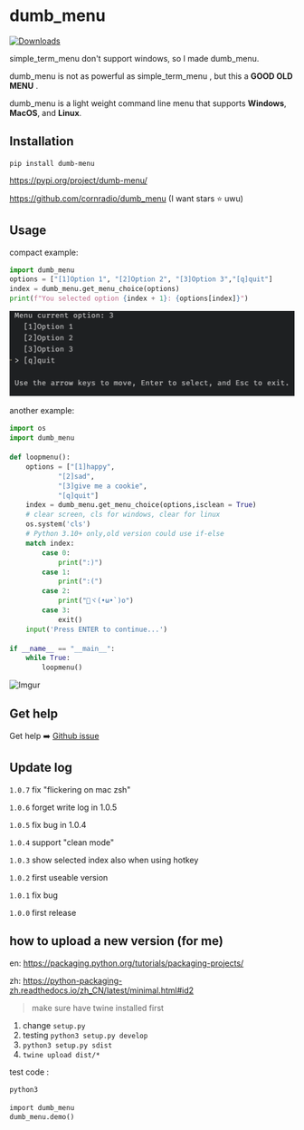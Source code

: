 # dumb_menu

[![Downloads](https://static.pepy.tech/badge/dumb-menu)](https://pepy.tech/project/dumb-menu)

simple_term_menu don't support windows, so I made dumb_menu.

dumb_menu is not as powerful as simple_term_menu , but this a **GOOD OLD MENU** .

dumb_menu is a light weight command line menu that supports **Windows**, **MacOS**, and **Linux**.


## Installation

```
pip install dumb-menu
```

https://pypi.org/project/dumb-menu/

https://github.com/cornradio/dumb_menu (I want stars ⭐ uwu)

## Usage

compact example:

```python
import dumb_menu
options = ["[1]Option 1", "[2]Option 2", "[3]Option 3","[q]quit"]
index = dumb_menu.get_menu_choice(options)
print(f"You selected option {index + 1}: {options[index]}")
```


![png](https://raw.githubusercontent.com/cornradio/imgs/main/20230214163952.png)

another example:

```python
import os
import dumb_menu

def loopmenu():
    options = ["[1]happy",
            "[2]sad",
            "[3]give me a cookie",
            "[q]quit"]
    index = dumb_menu.get_menu_choice(options,isclean = True)
    # clear screen, cls for windows, clear for linux
    os.system('cls') 
    # Python 3.10+ only,old version could use if-else
    match index:
        case 0:
            print(":)")
        case 1:
            print(":(")
        case 2:
            print("🍪ヾ(•ω•`)o")
        case 3:
            exit()
    input('Press ENTER to continue...')

if __name__ == "__main__":
    while True:
        loopmenu()
```
![Imgur](https://i.imgur.com/7zjLt8g.png)

## Get help

Get help ➡️ [Github issue](https://github.com/cornradio/dumb_menu/issues)

## Update log


`1.0.7` fix "flickering on mac zsh" 

`1.0.6` forget write log in 1.0.5

`1.0.5` fix bug in 1.0.4

`1.0.4` support "clean mode" 

`1.0.3` show selected index also when using hotkey  

`1.0.2` first useable version

`1.0.1` fix bug

`1.0.0` first release

## how to upload a new version (for me)

en: https://packaging.python.org/tutorials/packaging-projects/ 

zh: https://python-packaging-zh.readthedocs.io/zh_CN/latest/minimal.html#id2

> make sure have twine installed first

1. change `setup.py`
2. testing `python3 setup.py develop`
3. `python3 setup.py sdist`
4. `twine upload dist/*`

test code :
```
python3

import dumb_menu
dumb_menu.demo()
```